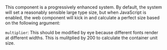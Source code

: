 This component is a progressively enhanced system. By default, the system will set a reasonably sensible large type size, but when JavaScript is enabled, the web component will kick in and calculate a perfect size based on the following argument:

`multiplier`: This should be modified by eye because different fonts render at different widths. This is mulitplied by 200 to calculate the container unit size.
